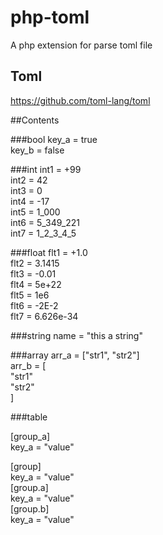 # php-toml
A php extension for parse toml file

## Toml
https://github.com/toml-lang/toml   

##Contents

###bool
key_a = true   
key_b = false   

###int
int1 = +99   
int2 = 42   
int3 = 0   
int4 = -17   
int5 = 1_000   
int6 = 5_349_221   
int7 = 1_2_3_4_5   

###float
flt1 = +1.0   
flt2 = 3.1415   
flt3 = -0.01   
flt4 = 5e+22   
flt5 = 1e6   
flt6 = -2E-2   
flt7 = 6.626e-34   

###string
name = "this a string"

###array
arr_a = ["str1", "str2"]   
arr_b = [   
   "str1"   
   "str2"   
]   


###table

[group_a]   
key_a = "value"   

[group]   
  key_a = "value"   
  [group.a]   
  key_a = "value"  
  [group.b]   
  key_a = "value"  

